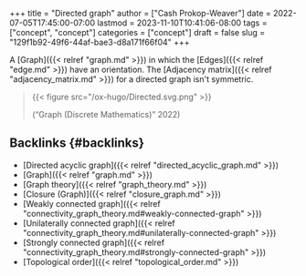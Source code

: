 +++
title = "Directed graph"
author = ["Cash Prokop-Weaver"]
date = 2022-07-05T17:45:00-07:00
lastmod = 2023-11-10T10:41:06-08:00
tags = ["concept", "concept"]
categories = ["concept"]
draft = false
slug = "129f1b92-49f6-44af-bae3-d8a171f66f04"
+++

A [Graph]({{< relref "graph.md" >}}) in which the [Edges]({{< relref "edge.md" >}}) have an orientation. The [Adjacency matrix]({{< relref "adjacency_matrix.md" >}}) for a directed graph isn't symmetric.

> {{< figure src="/ox-hugo/Directed.svg.png" >}}
>
> (“Graph (Discrete Mathematics)” 2022)


## Backlinks {#backlinks}

-   [Directed acyclic graph]({{< relref "directed_acyclic_graph.md" >}})
-   [Graph]({{< relref "graph.md" >}})
-   [Graph theory]({{< relref "graph_theory.md" >}})
-   [Closure (Graph)]({{< relref "closure_graph.md" >}})
-   [Weakly connected graph]({{< relref "connectivity_graph_theory.md#weakly-connected-graph" >}})
-   [Unilaterally connected graph]({{< relref "connectivity_graph_theory.md#unilaterally-connected-graph" >}})
-   [Strongly connected graph]({{< relref "connectivity_graph_theory.md#strongly-connected-graph" >}})
-   [Topological order]({{< relref "topological_order.md" >}})
